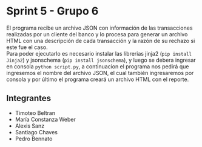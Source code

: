 # Sprint 5 - Grupo 6
El programa recibe un archivo JSON con información de las transacciones realizadas por un cliente del banco y lo procesa para generar un archivo HTML con una descripción de cada transacción y la razón de su rechazo si este fue el caso.  
Para poder ejecutarlo es necesario instalar las librerias jinja2 (`pip install Jinja2`) y jsonschema (`pip install jsonschema`), y luego
se debera ingresar en consola `python script.py`, a continuacion el programa nos pedirá que ingresemos el nombre del archivo JSON, el cual también ingresaremos por consola y por último el programa creará un archivo HTML con el reporte.

## Integrantes
- Timoteo Beltran
- María Constanza Weber
- Alexis Sanz
- Santiago Chaves
- Pedro Bennato
